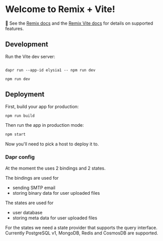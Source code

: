 # Welcome to Remix + Vite!

📖 See the [Remix docs](https://remix.run/docs) and the [Remix Vite docs](https://remix.run/docs/en/main/guides/vite) for details on supported features.

## Development

Run the Vite dev server:

```shellscript

dapr run --app-id elysia1 -- npm run dev

npm run dev
```

## Deployment

First, build your app for production:

```sh
npm run build
```

Then run the app in production mode:

```sh
npm start
```

Now you'll need to pick a host to deploy it to.

### Dapr config

At the moment the uses 2 bindings and 2 states.

The bindings are used for 

- sending SMTP email
- storing binary data for user uploaded files

The states are used for

- user database
- storing meta data for user uploaded files

For the states we need a state provider that supports the query interface. Currently PostgreSQL v1, 
MongoDB, Redis and CosmosDB are supported.


